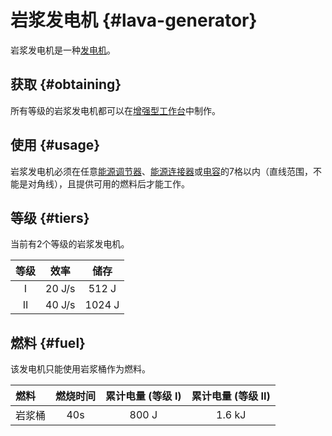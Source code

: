 # 岩浆发电机 {#lava-generator}

岩浆发电机是一种[发电机](/Electric-Machines#energy-generation)。  

## 获取 {#obtaining}

所有等级的岩浆发电机都可以在[增强型工作台](/Enhanced-Crafting-Table)中制作。

## 使用 {#usage}

岩浆发电机必须在任意[能源调节器](/Energy-Regulator)、[能源连接器](/Energy-Connector)或[电容](/Energy-Capacitors)的7格以内（直线范围，不能是对角线），且提供可用的燃料后才能工作。

## 等级 {#tiers}

当前有2个等级的岩浆发电机。

| 等级 | 效率 | 储存 |
| :--: | :----: | :----: |
| I    | 20 J/s | 512 J  |
| II   | 40 J/s | 1024 J |

## 燃料 {#fuel}

该发电机只能使用岩浆桶作为燃料。

| 燃料         | 燃烧时间 | 累计电量 (等级 I) | 累计电量 (等级 II) |
| :---------- | :----------: | :------------: | :-------------: |
| 岩浆桶 | 40s          | 800 J          | 1.6 kJ          |

